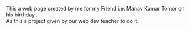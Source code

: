 This a web page created by me for my Friend i.e. Manav Kumar Tomor on his birthday .
<br>
As this a project given by our web dev teacher to do it.

